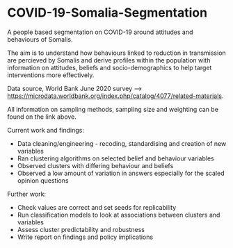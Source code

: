 # COVID-19-Somalia-Segmentation

A people based segmentation on COVID-19 around attitudes and behaviours of Somalis. 

The aim is to understand how behaviours linked to reduction in transmission are percieved by Somalis and derive profiles within the population with information on attitudes, beliefs and socio-demographics to help target interventions more effectively.

Data source, World Bank June 2020 survey --> https://microdata.worldbank.org/index.php/catalog/4077/related-materials.

All information on sampling methods, sampling size and weighting can be found on the link above.


Current work and findings:
- Data cleaning/engineering - recoding, standardising and creation of new variables
- Ran clustering algorithms on selected belief and behaviour variables
- Observed clusters with differing behaviour and beliefs
- Observed a low amount of variation in answers especially for the scaled opinion questions 

Further work:
- Check values are correct and set seeds for replicability
- Run classification models to look at associations between clusters and variables
- Assess cluster predictability and robustness
- Write report on findings and policy implications
